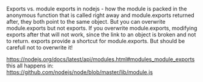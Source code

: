 Exports vs. module exports in nodejs - how the module is packed in the anonymous function that is called right away and module.exports returned after,
they both point to the same object.
But you can overwrite module.exports but not exports.
If you overwrite module.exports, modifying exports after that will not work, since the link to an object is broken and not to return.
exports provide a shortcut for module.exports. But should be carefull not to overwrite it!

https://nodejs.org/docs/latest/api/modules.html#modules_module_exports
this all happens in:
https://github.com/nodejs/node/blob/master/lib/module.js


